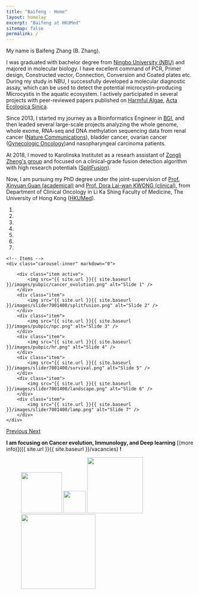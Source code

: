 ```yaml
---
title: "Baifeng - Home"
layout: homelay
excerpt: "Baifeng at HKUMed"
sitemap: false
permalink: /
---
```




My name is Baifeng Zhang (B. Zhang).

I was graduated with bachelor degree from [Ningbo University (NBU)](http://iso.nbu.edu.cn) and majored in molecular biology. I have excellent command of PCR, Primer design, Constructed vector, Connection, Conversion and Coated plates etc. During my study in NBU, I successfully developed a molecular diagnostic assay, which can be used to detect the potential microcystin-producing Microcystis in the aquatic ecosystem. I actively participated in several projects with peer-reviewed papers published on [Harmful Algae](https://doi.org/10.1016/j.hal.2014.04.018), [Acta Ecologica Sinica](https://doi.org/10.5846/stxb201308112059).

Since 2013, I started my journey as a Bioinformatics Engineer in [BGI](https://www.bgi.com/global/), and then leaded several large-scale projects analyzing the whole genome, whole exome, RNA-seq and DNA methylation sequencing data from renal cancer ([Nature Communications](http://zhangbaifeng.github.io/publications/)), bladder cancer, ovarian cancer ([Gynecologic Oncology](http://zhangbaifeng.github.io/publications/))and nasopharyngeal carcinoma patients.

At 2018, I moved to Karolinska Institutet as a researh assistant of [Zongli Zheng's group](https://ki.se/en/research/zongli-zheng) and focused on a clinical-grade fusion detection algorithm with high research potentials ([SplitFusion](https://www.researchsquare.com/article/rs-39138/v1)).

Now, I am pursuing my PhD degree under the joint-supervision of [Prof. Xinyuan Guan (academical)](https://www.oncology.hku.hk/en/Our-Team/Academic-Staff/Professor-Xin-yuan-GUAN/Professor-Xin-yuan-GUAN-Profile) and [Prof. Dora Lai-wan KWONG (clinical)](https://www.oncology.hku.hk/en/Our-Team/Academic-Staff/Professor-Dora-Lai-wan-KWONG/Professor-Dora-Lai-wan-KWONG-Profile), from Department of Clinical Oncology in Li Ka Shing Faculty of Medicine, The University of Hong Kong ([HKUMed](https://www.med.hku.hk/)). 

<div markdown="0" id="carousel" class="carousel slide" data-ride="carousel" data-interval="5000" data-pause="hover" >
    <!-- Menu -->
    <ol class="carousel-indicators">
        <li data-target="#carousel" data-slide-to="0" class="active"></li>
        <li data-target="#carousel" data-slide-to="1"></li>
        <li data-target="#carousel" data-slide-to="2"></li>
        <li data-target="#carousel" data-slide-to="3"></li>
        <li data-target="#carousel" data-slide-to="4"></li>
        <li data-target="#carousel" data-slide-to="5"></li>
        <li data-target="#carousel" data-slide-to="6"></li>
    </ol>

    <!-- Items -->
    <div class="carousel-inner" markdown="0">

        <div class="item active">
            <img src="{{ site.url }}{{ site.baseurl }}/images/pubpic/cancer_evolution.png" alt="Slide 1" />
        </div>
        <div class="item">
            <img src="{{ site.url }}{{ site.baseurl }}/images/slider7001400/splitfusion.png" alt="Slide 2" />
        </div>
        <div class="item">
            <img src="{{ site.url }}{{ site.baseurl }}/images/pubpic/npc.png" alt="Slide 3" />
        </div>
        <div class="item">
            <img src="{{ site.url }}{{ site.baseurl }}/images/pubpic/hr.png" alt="Slide 4" />
        </div>
        <div class="item">
            <img src="{{ site.url }}{{ site.baseurl }}/images/slider7001400/survival.png" alt="Slide 5" />
        </div>
        <div class="item">
            <img src="{{ site.url }}{{ site.baseurl }}/images/slider7001400/landscape.png" alt="Slide 6" />
        </div>
        <div class="item">
            <img src="{{ site.url }}{{ site.baseurl }}/images/slider7001400/lamp.png" alt="Slide 7" />
        </div>
    </div> 
  <a class="left carousel-control" href="#carousel" role="button" data-slide="prev">
    <span class="glyphicon glyphicon-chevron-left" aria-hidden="true"></span>
    <span class="sr-only">Previous</span>
  </a>
  <a class="right carousel-control" href="#carousel" role="button" data-slide="next">
    <span class="glyphicon glyphicon-chevron-right" aria-hidden="true"></span>
    <span class="sr-only">Next</span>
  </a>
</div>

 **I am focusing on Cancer evolution, Immunology, and Deep learning** [(more info)]({{ site.url }}{{ site.baseurl }}/vacancies) **!**
 

<figure class="fourth">
    
  <img src="{{ site.url }}{{ site.baseurl }}/images/logopic/BGI_Logo.png" style="width: 110px">
  <img src="{{ site.url }}{{ site.baseurl }}/images/logopic/MWLC_Logo.JPG" style="width: 60px">
  <img src="{{ site.url }}{{ site.baseurl }}/images/logopic/NBU_Logo.jpg" style="width: 150px">
  <img src="{{ site.url }}{{ site.baseurl }}/images/logopic/hkumed.png" style="width: 200px">
  
</figure>






